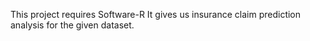 This project requires
Software-R 
It gives us insurance claim prediction analysis for the given dataset.
